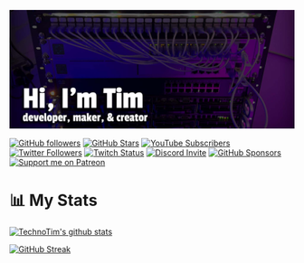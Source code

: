 
![Hero image](https://raw.githubusercontent.com/timothystewart6/images/master/techno-timgithub-profile.jpg)

[![GitHub followers](https://img.shields.io/github/followers/padrone1225?logo=GitHub&style=for-the-badge)](https://github.com/padrone1225)
[![GitHub Stars](https://img.shields.io/github/stars/techno-tim?logo=github&style=for-the-badge)](https://github.com/techno-tim)
[![YouTube Subscribers](https://img.shields.io/youtube/channel/subscribers/UCOk-gHyjcWZNj3Br4oxwh0A?logo=youtube&logoColor=E05D44&style=for-the-badge&label=YouTube)](https://www.youtube.com/c/TechnoTimLive?sub_confirmation=1) 
[![Twitter Followers](https://img.shields.io/twitter/follow/technotimlive?color=0E7FC0&logo=twitter&style=for-the-badge&label=Twitter)](https://twitter.com/TechnoTimLive)
[![Twitch Status](https://img.shields.io/twitch/status/technotim?color=9147FF&logo=twitch&style=for-the-badge)](https://twitch.tv/technotim)
[![Discord Invite](https://img.shields.io/discord/677701098101932032?color=4A55CC&label=Discord&logo=discord&style=for-the-badge)](https://l.technotim.live/discord)
[![GitHub Sponsors](https://img.shields.io/github/sponsors/padrone1225?color=BF4B8A&logo=githubsponsors&style=for-the-badge&label=Sponsor%20on%20Github)](https://github.com/sponsors/padrone1225)
[![Support me on Patreon](https://img.shields.io/endpoint.svg?url=https%3A%2F%2Fshieldsio-patreon.vercel.app%2Fapi%3Fusername%3Dtechnotim%26type%3Dpatrons&style=for-the-badge)](https://patreon.com/technotim)


# 📊 My Stats

[![TechnoTim's github stats](https://github-readme-stats.vercel.app/api?username=padrone1225&show_icons=true&count_private=true&theme=radical&hide=stars)](https://github.com/padrone1225)

[![GitHub Streak](https://github-readme-streak-stats.herokuapp.com/?user=padrone1225&theme=dark&count_private=true&theme=radical)](https://github.com/padrone1225)
